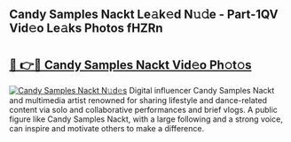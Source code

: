 ## Candy Samples Nackt Le𝚊k𝚎d N𝚞𝚍e - Part-1QV Vid𝚎o Le𝚊ks Photos fHZRn

# <h2><a href="http://fb8tul.evod.top/?m=Candy+Samples+Nackt">🔗 👉🔴 Candy Samples Nackt Vid𝚎o Ph𝚘t𝚘s</a></h2>

[![Candy Samples Nackt N𝚞d𝚎s](https://i.imgur.com/8V9OHl7.gif)](http://fb8tul.evod.top/?m=Candy+Samples+Nackt)
Digital influencer Candy Samples Nackt and multimedia artist renowned for sharing lifestyle and dance-related content via solo and collaborative performances and brief vlogs. A public figure like Candy Samples Nackt, with a large following and a strong voice, can inspire and motivate others to make a difference. 
